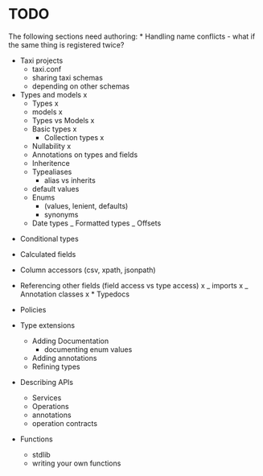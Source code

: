 # TODO

The following sections need authoring: \* Handling name conflicts - what if the same thing is registered twice?

-  Taxi projects
   -  taxi.conf
   -  sharing taxi schemas
   -  depending on other schemas
-  Types and models x
   -  Types x
   -  models x
   -  Types vs Models x
   -  Basic types x
      -  Collection types x
   -  Nullability x
   -  Annotations on types and fields
   -  Inheritence
   -  Typealiases
      -  alias vs inherits
   -  default values
   -  Enums
      -  (values, lenient, defaults)
      -  synonyms
   -  Date types
      _ Formatted types
      _ Offsets

*  Conditional types
*  Calculated fields
*  Column accessors (csv, xpath, jsonpath)
*  Referencing other fields (field access vs type access)
   x _ imports
   x _ Annotation classes
   x \* Typedocs

*  Policies

*  Type extensions

   -  Adding Documentation
      -  documenting enum values
   -  Adding annotations
   -  Refining types

*  Describing APIs

   -  Services
   -  Operations
   -  annotations
   -  operation contracts

*  Functions
   -  stdlib
   -  writing your own functions
